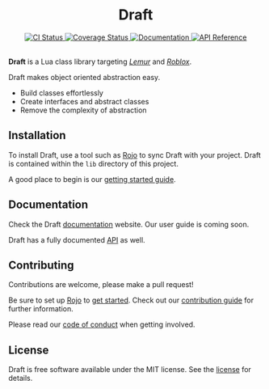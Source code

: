 <div align="center">
	<h1>Draft</h1>
</div>
<div align="center">
	<a href="https://github.com/IsoLogicGames/Draft/actions/workflows/ci.yaml">
		<img src="https://github.com/IsoLogicGames/Draft/actions/workflows/ci.yaml/badge.svg" alt="CI Status">
	</a>
	<a href="https://coveralls.io/github/IsoLogicGames/Draft?branch=master">
		<img src="https://coveralls.io/repos/github/IsoLogicGames/Draft/badge.svg?branch=master" alt="Coverage Status">
	</a>
	<a href="https://isologicgames.github.io/Draft/">
		<img src="https://img.shields.io/badge/docs-website-informational" alt="Documentation">
	</a>
	<a href="https://isologicgames.github.io/Draft/api/">
		<img src="https://img.shields.io/badge/docs-api-informational" alt="API Reference">
	</a>
</div>
<br>

**Draft** is a Lua class library targeting
*[Lemur](https://github.com/LPGhatguy/lemur)* and
*[Roblox](https://www.roblox.com/)*.

Draft makes object oriented abstraction easy.
- Build classes effortlessly
- Create interfaces and abstract classes
- Remove the complexity of abstraction

## Installation
To install Draft, use a tool such as [Rojo](https://rojo.space/) to sync
Draft with your project. Draft is contained within the `lib` directory
of this project.

A good place to begin is our [getting started guide](https://isologicgames.github.io/Draft/getting-started/#installation).

## Documentation
Check the Draft [documentation](https://isologicgames.github.io/Draft/)
website. Our user guide is coming soon.

Draft has a fully documented [API](https://isologicgames.github.io/Draft/api/)
as well.

## Contributing
Contributions are welcome, please make a pull request!

Be sure to set up [Rojo](https://rojo.space/) to [get started](https://isologicgames.github.io/Draft/getting-started/#installation).
Check out our [contribution guide](CONTRIBUTING.md) for further information.

Please read our [code of conduct](CODE_OF_CONDUCT.md) when getting involved.

## License
Draft is free software available under the MIT license. See the
[license](LICENSE.md) for details.
